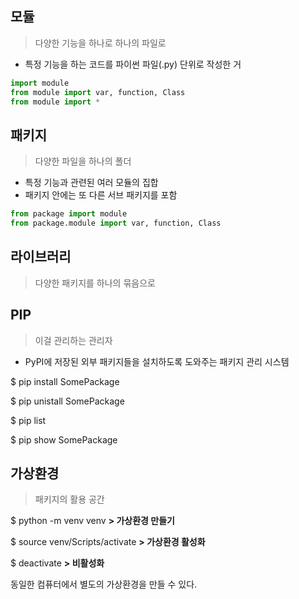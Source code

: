 ## 모듈

> 다양한 기능을 하나로 하나의 파일로

- 특정 기능을 하는 코드를 파이썬 파일(.py) 단위로 작성한 거

```python
import module
from module import var, function, Class
from module import *
```



## 패키지

> 다양한 파일을 하나의 폴더

- 특정 기능과 관련된 여러 모듈의 집합
- 패키지 안에는 또 다른 서브 패키지를 포함

```python
from package import module
from package.module import var, function, Class
```



## 라이브러리

> 다양한 패키지를 하나의 묶음으로

### 

## PIP

> 이걸 관리하는 관리자

- PyPI에 저장된 외부 패키지들을 설치하도록 도와주는 패키지 관리 시스템

$ pip install SomePackage

$ pip unistall SomePackage

$ pip list

$ pip show SomePackage

## 가상환경

> 패키지의 활용 공간



$ python -m venv venv **> 가상환경 만들기**

$ source venv/Scripts/activate **> 가상환경 활성화**

$ deactivate **> 비활성화**



동일한 컴퓨터에서 별도의 가상환경을 만들 수 있다.
